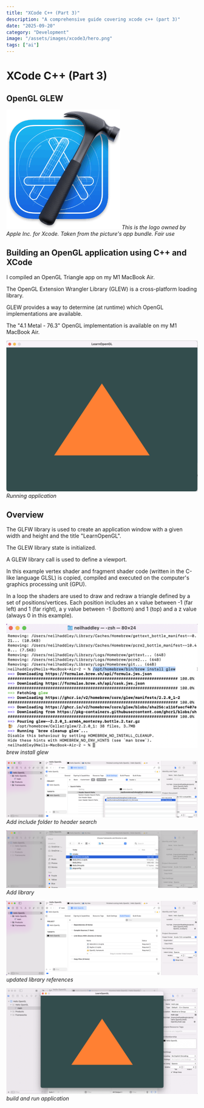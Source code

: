 ```yaml
---
title: "XCode C++ (Part 3)"
description: "A comprehensive guide covering xcode c++ (part 3)"
date: "2025-09-20"
category: "Development"
image: "/assets/images/xcode3/hero.png"
tags: ["ai"]
---
```


# XCode C++ (Part 3)

## OpenGL GLEW

![](/assets/images/xcode3/xcode-14-icon-300x314.png)
*This is the logo owned by Apple Inc. for Xcode. Taken from the picture's app bundle. Fair use*


## Building an OpenGL application using C++ and XCode

I compiled an OpenGL Triangle app on my M1 MacBook Air.

The OpenGL Extension Wrangler Library (GLEW) is a cross-platform loading library. 

GLEW provides a way to determine (at runtime) which OpenGL implementations are available.

The "4.1 Metal - 76.3" OpenGL implementation is available on my M1 MacBook Air.

![](/assets/images/xcode3/screen-shot-2023-03-08-at-1.53.36-pm-1536x1206.png)
*Running application*


## Overview

The GLFW library is used to create an application window with a given width and height and the title "LearnOpenGL".

The GLEW library state is initialized.

A GLEW library call is used to define a viewport.

In this example vertex shader and fragment shader code (written in the C-like language GLSL) is copied, compiled and executed on the computer's graphics processing unit (GPU). 

In a loop the shaders are used to draw and redraw a triangle defined by a set of positions/vertices. Each position includes an x value between -1 (far left) and 1 (far right), a y value between -1 (bottom) and 1 (top) and a z value (always 0 in this example).

![](/assets/images/xcode3/screen-shot-2023-03-08-at-1.35.42-pm-1134x730.png)
*brew install glew*

![](/assets/images/xcode3/screen-shot-2023-03-08-at-1.39.47-pm-1536x456.png)
*Add include folder to header search*

![](/assets/images/xcode3/screen-shot-2023-03-08-at-1.42.29-pm-1536x459.png)
*Add library*

![](/assets/images/xcode3/screen-shot-2023-03-08-at-1.42.40-pm-1536x595.png)
*updated library references*

![](/assets/images/xcode3/screen-shot-2023-03-08-at-2.03.06-pm-1536x850.png)
*build and run application*
